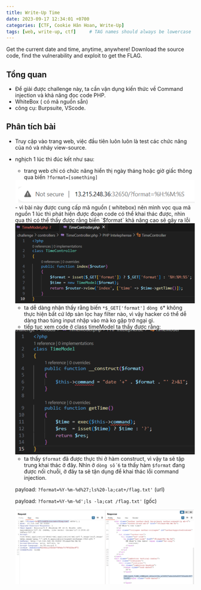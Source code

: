 ```yaml
---
title: Write-Up Time
date: 2023-09-17 12:34:01 +0700
categories: [CTF, Cookie Hân Hoan, Write-Up]
tags: [web, write-up, ctf]     # TAG names should always be lowercase
---
```

Get the current date and time, anytime, anywhere! Download the source code, find the vulnerability and exploit to get the FLAG.

## Tổng quan

- Để giải được challenge này, ta cần vận dụng kiến thức về Command injection và khả năng đọc code PHP.
- WhiteBox ( có mã nguồn sẵn)
- công cụ: Burpsuite, VScode.

## Phân tích bài

- Truy cập vào trang web, việc đầu tiên luôn luôn là test các chức năng của nó 
và nháy view-source.
- nghịch 1 lúc thì đúc kết như sau:
    - trang web chỉ có chức năng hiển thị ngày tháng hoặc giờ giấc thông qua biến 
    `?format=[something]`
    <img src="assets/writeup/cookie/TIME/0.png">   
    - vì bài này được cung cấp mã nguồn ( whitebox) nên mình vọc qua mã nguồn 1 lúc thì phát hiện được đoạn code có thể khai thác được, nhìn qua thì có thể thấy được rằng biến `$format` khả năng cao sẽ gây ra lỗi
    
    <img src="assets/writeup/cookie/TIME/1.png">   
    
    - ta dễ dàng nhận thấy rằng biến `*$_GET['format']` `dòng 6`* không thực hiện bất cứ lớp sàn lọc hay filter nào, vì vậy hacker có thể dễ dàng thao túng input nhập vào mà ko gặp trở ngại gì.
    - tiếp tục xem code ở class timeModel ta thấy được rằng:
    
    <img src="assets/writeup/cookie/TIME/2.png">   
    
    - ta thấy `$format` đã được thực thi ở hàm construct, vì vậy ta sẽ tập trung khai thác ở đây. Nhìn ở `dòng số 6` ta thấy hàm `$format` đang được nối chuỗi, ở đây ta sẽ tận dụng để khai thác lỗi command injection.
    
    payload: `?format=%Y-%m-%d%27;ls%20-la;cat+/flag.txt'` (url)
    
    payload: `?format=%Y-%m-%d';ls -la;cat /flag.txt'` (gốc)
    
    <img src="assets/writeup/cookie/TIME/3.png">   
